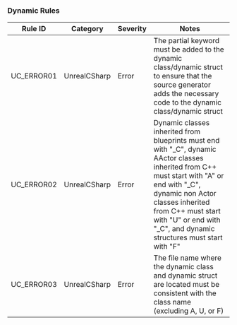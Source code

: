 ﻿### Dynamic Rules

| Rule ID    | Category     | Severity | Notes                                                                                                                                                                 |
|------------|--------------|----------|-----------------------------------------------------------------------------------------------------------------------------------------------------------------------|
| UC_ERROR01 | UnrealCSharp | Error    | The partial keyword must be added to the dynamic class/dynamic struct to ensure that the source generator adds the necessary code to the dynamic class/dynamic struct |
| UC_ERROR02 | UnrealCSharp | Error    | Dynamic classes inherited from blueprints must end with "_C", dynamic AActor classes inherited from C++ must start with "A" or end with "_C", dynamic non Actor classes inherited from C++ must start with "U" or end with "_C", and dynamic structures must start with "F" |
| UC_ERROR03 | UnrealCSharp | Error    | The file name where the dynamic class and dynamic struct are located must be consistent with the class name (excluding A, U, or F) |

